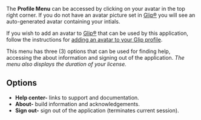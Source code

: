 The **Profile Menu** can be accessed by clicking on your avatar in the top right corner. If you do not have an avatar picture set in [Glip®](https://app.ringcentral.com) you will see an auto-generated avatar containing your intials.

If you wish to add an avatar to [Glip®](https://app.ringcentral.com) that can be used by this application, follow the instructions for [adding an avatar to your Glip profile](https://support.ringcentral.com/app/users/desktop-web/editing-profile-ringcentral-app-desktop-web.html).

This menu has three (3) options that can be used for finding help, accessing the about information and signing out of the application. *The menu also displays the duration of your license.*

## Options
* **Help center-** links to support and documentation.
* **About-** build information and acknowledgements.
* **Sign out-** sign out of the application (terminates current session).